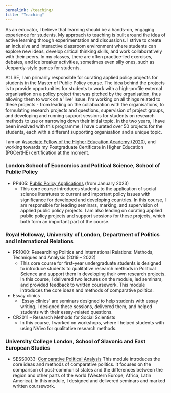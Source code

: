 ```yaml
---
permalink: /teaching/
title: "Teaching"
---
```


As an educator, I believe that learning should be a hands-on, engaging experience for students. My approach to teaching is built around the idea of active learning through experimentation and discussions. I strive to create an inclusive and interactive classroom environment where students can explore new ideas, develop critical thinking skills, and work collaboratively with their peers. In my classes, there are often practice-led exercises, debates, and ice breaker activities, sometimes even silly ones, such as Jeopardy-style games for students. 

At LSE, I am primarily responsible for curating applied policy projects for students in the Master of Public Policy course. The idea behind the projects is to provide opportunities for students to work with a high-profile external organisation on a policy project that was pitched by the organisation, thus allowing them to work on a 'live' issue. I'm working on all things related to these projects - from leading on the collaboration with the organisations, to formulating research projects and questions, supervision of project groups, and developing and running support sessions for students on research methods to use or narrowing down their initial topic. In the two years, I have been involved with this programme, I have curated over 50 projects for the students, each with a different supporting organisation and a unique topic. 

I am an [Associate Fellow of the Higher Education Academy (2020)](https://www.advance-he.ac.uk/fellowship/associate-fellowship), and working towards my Postgraduate Certificate in Higher Education (PGCertHE) certification at the moment. 



### London School of Economics and Political Science, School of Public Policy 
* PP405: [Public Policy Applications](https://www.lse.ac.uk/resources/calendar2023-2024/courseGuides/PP/2023_PP405.htm) (from January 2023)
    * This core course introduces students to the application of social science literatures to current and important policy issues with significance for developed and developing countries. In this course, I am responsible for leading seminars, marking, and supervision of applied public policy projects. I am also leading on curating applied public policy projects and support sessions for these projects, which both form an important part of the course. 

### Royal Holloway, University of London,  Department of Politics and International Relations 
* PR1000: Researching Politics and International Relations: Methods, Techniques and Analysis (2019 – 2022)
    * This core course for first-year undergraduate students is designed to introduce students to qualitative research methods in Political Science and support them in developing their own research projects. In this course, I delivered two lectures on the module, led seminars, and provided feedback to written coursework. This module introduces the core ideas and methods of comparative politics. 
* Essay clinics
    * 'Essay clinics' are seminars designed to help students with essay writing. I designed these sessions, delivered them, and helped students with their essay-related questions. 
* CR2011 – Research Methods for Social Scientists 
    - In this course, I worked on workshops, where I helped students with using NVivo for qualitative research methods.

### University College London, School of Slavonic and East European Studies 
* SESS0033: [Comparative Political Analysis](https://www.ucl.ac.uk/module-catalogue/modules/comparative-political-analysis/SESS0033)
    This module introduces the core ideas and methods of comparative politics. It focuses on the comparison of post-communist states and the differences between the region and other parts of the world (Western Europe, Africa, Latin America). In this module, I designed and delivered seminars and marked written coursework.


